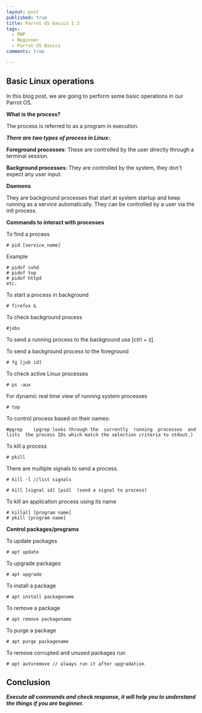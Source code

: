 ```yaml
---
layout: post
published: true
title: Parrot OS basics 1.3
tags:
  - PWP
  - Beginner
  - Parrot OS Basics
comments: true

---
```

## Basic Linux operations 

In this blog post, we are going to perform some basic operations in our Parrot OS.

**What is the process?**

The process is referred to as a program in execution.

_**There are two types of process in Linux:**_

**Foreground processes**: These are controlled by the user directly through a terminal session. 

**Background processes**: They are controlled by the system, they don't expect any user input.

**Daemons**

They are background processes that start at system startup and keep running as a service automatically. They can be controlled by a user via the init process.

**Commands to interact with processes**

To find a process 
~~~
# pid [service_name]
~~~
Example
~~~
# pidof sshd
# pidof top
# pidof httpd
etc.
~~~
To start a process in background
~~~
# firefox &
~~~
To check background process
~~~
#jobs
~~~
To send a running process to the background use [ctrl + z].

To send a background process to the foreground
~~~
# fg [job id]
~~~
To check active Linux processes
~~~
# ps -aux
~~~
For dynamic real time view of running system processes
~~~
# top
~~~
To control process based on their names:
~~~
#pgrep    (pgrep looks through the  currently  running  processes  and  lists  the process IDs which match the selection criteria to stdout.)
~~~
To kill a process
~~~
# pkill  
~~~
There are multiple signals to send a process. 
~~~
# kill -l //list signals

# kill [signal id] [pid]  (send a signal to process)
~~~
To kill an application process using its name

~~~
# killall [program name]
# pkill [program name]
~~~


**Control packages/programs**

To update packages
~~~
# apt update 
~~~
To upgrade packages
~~~
# apt upgrade
~~~
To install a package
~~~
# apt install packagename
~~~
To remove a package 
~~~
# apt remove packagename
~~~
To purge a package
~~~
# apt purge packagename
~~~
To remove corrupted and unused packages run 
~~~
# apt autoremove // always run it after upgradation
~~~

## Conclusion

_**Execute all commands and check response, it will help you to understand the things if you are beginner.**_
 





 















